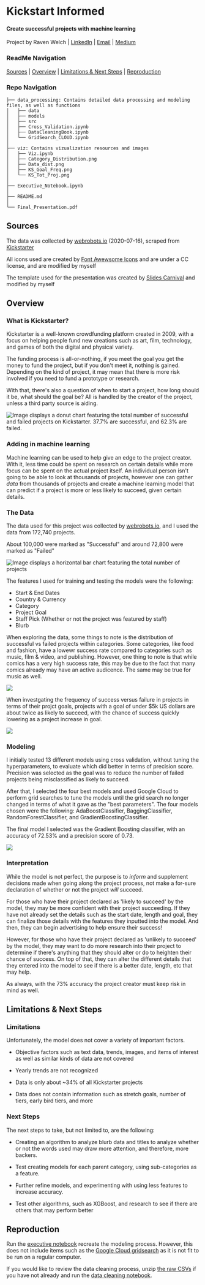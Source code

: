 # Kickstart Informed
#### Create successful projects with machine learning

Project by Raven Welch | [LinkedIn](https://www.linkedin.com/) | [Email](mailto:ravennhwelch@gmail.com) | [Medium](https://medium.com/@ravenwelch)

### ReadMe Navigation
[Sources](#Sources) | [Overview](#overview) | [Limitations & Next Steps](#limitations--next-steps) | [Reproduction](#reproduction)

### Repo Navigation
```
├── data_processing: Contains detailed data processing and modeling files, as well as functions 
│   ├── data
│   ├── models
│   ├── src
│   ├── Cross_Validation.ipynb
│   ├── DataCleaningBook.ipynb
│   └── GridSearch_CLOUD.ipynb
│
├── viz: Contains vizualization resources and images
│   ├── Viz.ipynb
│   ├── Category_Distribution.png
│   ├── Data_dist.png
│   ├── KS_Goal_Freq.png
│   └── KS_Tot_Proj.png
│
├── Executive_Notebook.ipynb
│
├── README.md
│
└── Final_Presentation.pdf
```

## Sources

The data was collected by [webrobots.io](https://webrobots.io/kickstarter-datasets/) (2020-07-16), scraped from [Kickstarter](https://www.kickstarter.com/)

All icons used are created by [Font Awewsome Icons](https://fontawesome.com/license/free) and are under a CC license, and are modified by myself

The template used for the presentation was created by [Slides Carnival](https://www.slidescarnival.com/) and modified by myself

## Overview

### What is Kickstarter?

Kickstarter is a well-known crowdfunding platform created in 2009, with a focus on helping people fund new creations such as art, film, technology, and games of both the digital and physical variety.

The funding process is all-or-nothing, if you meet the goal you get the money to fund the project, but if you don't meet it, nothing is gained. Depending on the kind of project, it may mean that there is more risk involved if you need to fund a prototype or research. 

With that, there's also a question of when to start a project, how long should it be, what should the goal be? All is handled by the creator of the project, unless a third party source is aiding. 

![Image displays a donut chart featuring the total number of successful and failed projects on Kickstarter. 37.7% are successful, and 62.3% are failed. ](viz/KS_Tot_Proj.png)

### Adding in machine learning

Machine learning can be used to help give an edge to the project creator. With it, less time could be spent on research on certain details while more focus can be spent on the actual project itself. An individual person isn't going to be able to look at thousands of projects, however one can gather _data_ from thousands of projects and create a machine learning model that can predict if a project is more or less likely to succeed, given certain details.

### The Data

The data used for this project was collected by [webrobots.io](https://webrobots.io/kickstarter-datasets/), and I used the data from 172,740 projects. 

About 100,000 were marked as "Successful" and around 72,800 were marked as "Failed"

![Image displays a horizontal bar chart featuring the total number of projects](viz/data.png)

The features I used for training and testing the models were the following:
- Start & End Dates 
- Country & Currency
- Category
- Project Goal
- Staff Pick (Whether or not the project was featured by staff) 
- Blurb

When exploring the data, some things to note is the distribution of successful vs failed projects within categories. Some categories, like food and fashion, have a lowewr success rate compared to categories such as music, film & video, and publishing. However, one thing to note is that while comics has a very high success rate, this may be due to the fact that many comics already may have an active audicence. The same may be true for music as well. 

![](viz/Category_Distribution.png)

When investgating the frequency of success versus failure in projects in terms of their projct goals, projects with a goal of under $5k US dollars are about twice as likely to succeed, with the chance of success quickly lowering as a project increase in goal.

![](viz/KS_Goal_Freq.png)

### Modeling

I initially tested 13 different models using cross validation, without tuning the hyperparameters, to evaluate which did better in terms of precision score. Precision was selected as the goal was to reduce the number of failed projects being misclassified as likely to succeed. 

After that, I selected the four best models and used Google Cloud to perform grid searches to tune the models until the grid search no longer changed in terms of what it gave as the "best parameters". The four models chosen were the following: AdaBoostClassifier, BaggingClassifier, RandomForestClassifier, and GradientBoostingClassifier. 

The final model I selected was the Gradient Boosting classifier, with an accuracy of 72.53% and a precision score of 0.73.

![](viz/model_results.png)

### Interpretation 

While the model is not perfect, the purpose is to _inform_ and supplement decisions made when going along the project process, not make a for-sure declaration of whether or not the project _will_ succeed.

For those who have their project declared as 'likely to succeed' by the model, they may be more confident with their project succeeding. If they have not already set the details such as the start date, length and goal, they can finalize those details with the features they inputted into the model. And then, they can begin advertising to help ensure their success!

However, for those who have their project declared as 'unlikely to succeed' by the model, they may want to do more research into their project to determine if there's anything that they should alter or do to heighten their chance of success. On top of that, they can alter the different details that they entered into the model to see if there is a better date, length, etc that may help.

As always, with the 73% accuracy the project creator must keep risk in mind as well.

## Limitations & Next Steps

### Limitations

Unfortunately, the model does not cover a variety of important factors.
- Objective factors such as text data, trends, images, and items of interest as well as similar kinds of data are not covered 

- Yearly trends are not recognized

- Data is only about ~34% of all Kickstarter projects 

- Data does not contain information such as stretch goals, number of tiers, early bird tiers, and more 

### Next Steps

The next steps to take, but not limited to, are the following: 

- Creating an algorithm to analyze blurb data and titles to analyze whether or not the words used may draw more attention, and therefore, more backers. 

- Test creating models for each parent category, using sub-categories as a feature.

- Further refine models, and experimenting with using less features to increase accuracy.

- Test other algorithms, such as XGBoost, and research to see if there are others that may perform better

## Reproduction

Run the [executive notebook]('Executive_Notebook.ipynb) recreate the modeling process. However, this does not include items such as the [Google Cloud gridsearch]('data_processing/GridSearch_CLOUD.ipynb') as it is not fit to be run on a regular computer.

If you would like to review the data cleaning process, unzip [the raw CSVs]('data_processing/data/Kickstarter_CSVs.zip) if you have not already and run the [data cleaning notebook]('data_processing/DataCleaningBook.ipynb'). 
